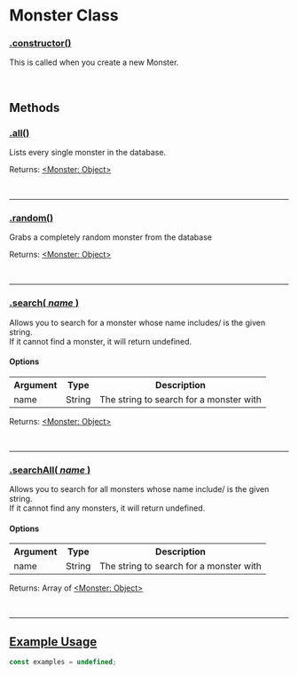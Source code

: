 <script>const page = "class"</script>
<a name="top"></a>
<h1 class="title"><b>Monster Class</b></h1>
<h3><a class="method" name="constructor" href="#constructor"><b>.constructor()</b></a></h3>
<div class="embed">
	<p class="description">This is called when you create a new Monster.</p>
</div><br>

<h2><b>Methods</b></h2>
<h3><a class="method" name="all" href="#all"><b>.all()</b></a></h3>
<div class="embed">
	<p class="description">Lists every single monster in the database.</p>
	<p class="returns">Returns: <a href="/class/monster/object.html">&lt;Monster: Object&gt;</a></p>
</div><br>
<hr>

<h3><a class="method" name="random" href="#random"><b>.random()</b></a></h3>
<div class="embed">
	<p class="description">Grabs a completely random monster from the database</p>
	<p class="returns">Returns: <a href="/class/monster/object.html">&lt;Monster: Object&gt;</a></p>
</div><br>
<hr>

<h3><a class="method" name="search" href="#search"><b>.search(<span class="args"> <i>name</i> </span>)</b></a></h3>
<div class="embed">
	<p class="description">Allows you to search for a monster whose name includes/ is the given string.<br>
	If it cannot find a monster, it will return undefined.
	</p>
	<h4><b>Options</b></h4>
	<table>
	<tr>
		<th>Argument</th>
		<th>Type</th>
		<th>Description</th>
	</tr><tr>
		<td>name</td>
		<td>String</td>
		<td>The string to search for a monster with</td>
	</tr>
	</table>
	<p class="returns">Returns: <a href="/class/monster/object.html">&lt;Monster: Object&gt;</a></p>
</div><br>
<hr>

<h3><a class="method" name="searchAll" href="#searchAll"><b>.searchAll(<span class="args"> <i>name</i> </span>)</b></a></h3>
<div class="embed">
	<p class="description">Allows you to search for all monsters whose name include/ is the given string.<br>
 If it cannot find any monsters, it will return undefined.
 </p>
 <h4><b>Options</b></h4>
 <table>
 <tr>
	 <th>Argument</th>
	 <th>Type</th>
	 <th>Description</th>
 </tr><tr>
	 <td>name</td>
	 <td>String</td>
	 <td>The string to search for a monster with</td>
 </tr>
 </table>
	<p class="returns">Returns: Array of <a href="/class/monster/object.html">&lt;Monster: Object&gt;</a></p>
</div><br>
<hr>

<h2><a class="method" name="examples" href="#examples"><b>Example Usage</b></a></h2>

```js
const examples = undefined;
```
